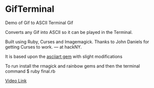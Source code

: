 <h1> GifTerminal </h1>

<p> Demo of Gif to ASCII Terminal Gif </p>

<p>Converts any Gif into ASCII so it can be played in the Terminal.</p>

<p>Built using Ruby, Curses and Imagemagick. Thanks to John Daniels for getting Curses to work. — at hackNY. </p> 
<p>It is based upon the <a href="https://github.com/nodanaonlyzuul/asciiart">asciiart gem</a> with slight modifications </p>
<p>To run install the rmagick and rainbow gems and then the terminal command $ ruby final.rb </p>

<a href="https://www.facebook.com/video.php?v=10152603215371207&set=vb.725991206&type=3&theater">Video Link</a>

